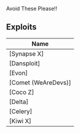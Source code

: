 Avoid These Please!!

## Exploits
| Name |
|---|
| [Synapse X]|
| [Dansploit]| 
| [Evon]|
| [Comet (WeAreDevs)]| 
| [Coco Z]|
| [Delta]|
| [Celery]|
| [Kiwi X]|
